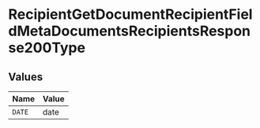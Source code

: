# RecipientGetDocumentRecipientFieldMetaDocumentsRecipientsResponse200Type


## Values

| Name   | Value  |
| ------ | ------ |
| `DATE` | date   |